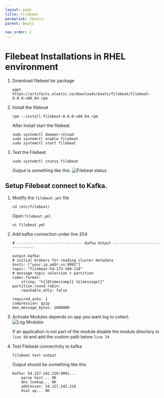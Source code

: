 ```yaml
---
layout: page
title: Filebeat
permalink: /beats/
parent: Beats

nav_order: 1
---
```


# Filebeat Installations in RHEL environment


1. Download filebeat tar package

    ```
    wget https://artifacts.elastic.co/downloads/beats/filebeat/filebeat-8.0.0-x86_64.rpm
    ```
2. Install the filebeat

    ```
    rpm --install filebeat-8.0.0-x86_64.rpm
    ```

    After install start the filebeat.

    ```
    sudo systemctl daemon-reload
    sudo systemctl enable filebeat
    sudo systemctl start filebeat
    ```

3. Test the Filebeat

    ```
    sudo systemctl status filebeat
    ```
    Output is something like this.
    ![Filebeat status](/elk_nehr/images/filebeat_status.png)

## Setup Filebeat connect to Kafka.

1. Modify the `filebeat.yml` file

    ```
    cd /etc/filebeat/
    ```
    Open `filebeat.yml`
    ```
    vi filebeat.yml
    ```
2. Add kafka connection under line 204

    ```
    # ------------------------------ Kafka Output -------------------------------

    output.kafka:
    # initial brokers for reading cluster metadata
    hosts: ["your.ip.addr.ss:9092"]
    topic: "filebeat-54-173-199-118"
    # message topic selection + partition
    codec.format:
        string: "%{[@timestamp]} %{[message]}"
    partition.round_robin:
        reachable_only: false
    
    required_acks: 1
    compression: gzip
    max_message_bytes: 1000000
    ```
3. Activate Modules depends on app you want log to collect.
    ![Log Modules](/elk_nehr/images/log_modules.png)
    
    If an application is not part of the module disable the module directory in `line 99` and add the custom path below `line 74`

4. Test Filebeat connectivity to kafka 

    ```
    filebeat test output
    ```
    
    Output should be something like this

    ```
    Kafka: 54.227.242.218:9092...
        parse host... OK
        dns lookup... OK
        addresses: 54.227.242.218
        dial up... OK
    ```
